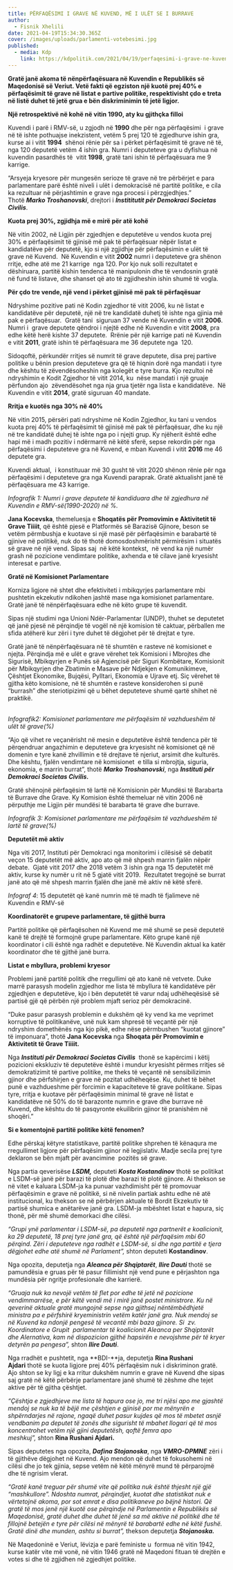 ```yaml
---
title: PËRFAQËSIMI I GRAVE NË KUVEND, MË I ULËT SE I BURRAVE
author:
  - Fisnik Xhelili
date: 2021-04-19T15:34:30.365Z
cover: /images/uploads/parlamenti-votebesimi.jpg
published:
  - media: Kdp
    link: https://kdpolitik.com/2021/04/19/perfaqesimi-i-grave-ne-kuvend-me-i-ulet-se-i-burrave/
---
```

**Gratë janë akoma të nënpërfaqësuara në Kuvendin e Republikës së Maqedonisë së Veriut. Vetë fakti që egziston një kuotë prej 40% e përfaqësimit të grave në listat e partive politike, respektivisht çdo e treta në listë duhet të jetë grua e bën diskriminimin të jetë ligjor.** 

**Një retrospektivë në kohë në vitin 1990, aty ku gjithçka filloi**

Kuvendi i parë i RMV-së, u zgjodh në **1990** dhe për nga përfaqësimi  i grave në të ishte pothuajse inekzistent, vetëm 5 prej 120 të zgjedhurve ishin gra, kurse ai i vitit **1994**  shënoi rënie për sa i përket përfaqësimit të grave në të, nga 120 deputetë vetëm 4 ishin gra. Numri i deputeteve gra u dyfishua në kuvendin pasardhës të  vitit **1998**, gratë tani ishin të përfaqësuara me 9 karrige.

“Arsyeja kryesore për mungesën serioze të grave në tre përbërjet e para parlamentare parë është niveli i ulët i demokracisë në partitë politike, e cila ka rezultuar në përjashtimin e grave nga procesi i përzgjedhjes.” Thotë ***Marko Troshanovski***, drejtori i ***Instititutit për Demokraci Societas Civilis***.

**Kuota prej 30%, zgjidhja më e mirë për atë kohë**

Në vitin 2002, në Ligjin për zgjedhjen e deputetëve u vendos kuota prej 30% e përfaqësimit të gjinisë më pak të përfaqësuar nëpër listat e kandidatëve për deputetë, kjo si një zgjidhje për përfaqësimin e ulët të grave në Kuvend.  Në Kuvendin e vitit **2002** numri i deputeteve gra shënon rritje, edhe atë me 21 karrige  nga 120. Por kjo nuk solli rezultatet e dëshiruara, partitë kishin tendenca të manipulonin dhe të vendosnin gratë në fund të listave, dhe shanset që ato të zgjidheshin ishin shumë të vogla.

**Për çdo tre vende, një vend i përket gjinisë më pak të përfaqësuar**

Ndryshime pozitive pati në Kodin zgjedhor të vitit 2006, ku në listat e kandidatëve për deputetë, një në tre kandidatë duhetj të ishte nga gjinia më pak e përfaqësuar.  Gratë tani  siguruan 37 vende në Kuvendin e vitit **2006**. Numri i  grave deputete qëndroi i njejtë edhe në Kuvendin e vitit **2008**, pra edhe këtë herë kishte 37 deputete.  Rrënie për një karrige pati në Kuvendin e vitit **2011**, gratë ishin të përfaqësuara me 36 deputete nga  120.

Sidoqoftë, përkundër rritjes së numrit të grave deputete, disa prej partive politike u bënin presion deputeteve gra që të hiqnin dorë nga mandati i tyre dhe kështu të zëvendësoheshin nga kolegët e tyre burra. Kjo rezultoi në ndryshimin e Kodit Zgjedhor të vitit 2014, ku  nëse mandati i një gruaje përfundon ajo  zëvendësohet nga nja grua tjetër nga lista e kandidatëve.  Në Kuvendin e vitit **2014**, gratë siguruan 40 mandate.

**Rritja e kuotës nga 30% në 40%**

Në vitin 2015, përsëri pati ndryshime në Kodin Zgjedhor, ku tani u vendos kuota prej 40% të përfaqësimit të gjinisë më pak të përfaqësuar, dhe ku një në tre kandidatë duhej të ishte nga po i njejti grup. Ky njëherit është edhe hapi më i madh pozitiv i ndërmarrë në këtë sferë, sepse rekordin për nga përfaqësimi i deputeteve gra në Kuvend, e mban Kuvendi i vitit **2016** me 46 deputete gra.

Kuvendi aktual,  i konstituuar më 30 gusht të vitit 2020 shënon rënie për nga përfaqësimi i deputeteve gra nga Kuvendi paraprak. Gratë aktualisht janë të përfaqësuara me 43 karrige.

*Infografik 1: Numri i grave deputete të kandiduara dhe të zgjedhura në Kuvendin e RMV-së(1990-2020) në %.*

**Jana Kocevska**, themeluesja e **Shoqatës për Promovimin e Aktivitetit të Grave Tiiiit**, që është pjesë e Platformës së Barazisë Gjinore, beson se vetëm përmbushja e kuotave si një masë për përfaqësimin e barabartë të gjinive në politikë, nuk do të thotë domosdoshmërisht përmirësim i situatës së grave në një vend. Sipas saj  në këtë kontekst,  në vend ka një numër grash në pozicione vendimtare politike, axhenda e të cilave janë kryesisht interesat e partive.

**Gratë në Komisionet Parlamentare**

Korniza ligjore në shtet dhe efektiviteti i mbikqyrjes parlamentare mbi pushtetin ekzekutiv ndikohen jashtë mase nga komisionet parlamentare. Gratë janë të nënpërfaqësuara edhe në këto grupe të kuvendit.

Sipas një studimi nga Unioni Ndër-Parlamentar (UNDP), thuhet se deputetet që janë pjesë në përqindje të vogël në një komision të caktuar, përballen me sfida atëherë kur zëri i tyre duhet të dëgjohet për të drejtat e tyre.

Gratë janë të nënpërfaqësuara në të shumtën e rasteve në komisionet e njejta. Përqindja më e ulët e grave vërehet tek Komisioni i Mbrojtes dhe Sigurisë, Mbikqyrjen e Punës së Agjencisë për Siguri Kombëtare, Komisionit për Mbikqyrjen dhe Zbatimin e Masave për Ndjekjen e Komunikimeve, Çështjet Ekonomike, Bujqësi, Pylltari, Ekonomia e Ujrave etj. Siç vërehet të gjitha këto komisione, në të shumtën e rasteve konsiderohen si punë “burrash” dhe steriotipizimi që u bëhet deputeteve shumë qartë shihet në praktikë.

*\
Infografik2: Komisionet parlamentare me përfaqësim të vazhdueshëm të ulët të grave(%)*

“Ajo që vihet re veçanërisht në mesin e deputetëve është tendenca për të përqendruar angazhimin e deputeteve gra kryesisht në komisionet që në domenin e tyre kanë zhvillimin e të drejtave të njeriut, arsimit dhe kulturës. Dhe kështu, fjalën vendimtare në komisionet  e tilla si mbrojtja, siguria, ekonomia, e marrin burrat”, thotë ***Marko Troshanovski***, nga ***Instituti për Demokraci Societas Civilis.***

Gratë shënojnë përfaqësim të lartë në Komisionin për Mundësi të Barabarta të Burrave dhe Grave. Ky Komision është themeluar në vitin 2006 në përputhje me Ligjin për mundësi të barabarta të grave dhe burrave.

*Infografik 3: Komisionet parlamentare me përfaqësim të vazhdueshëm të lartë të grave(%)*

**Deputetët më aktiv**

Nga viti 2017, Instituti për Demokraci nga monitorimi i cilësisë së debatit veçon 15 deputetët më aktiv, apo ato që më shpesh marrin fjalën nëpër debate.  Gjatë vitit 2017 dhe 2018 vetëm 3 ishin gra nga 15 deputetët më aktiv, kurse ky numër u rit në 5 gjatë vitit 2019.  Rezultatet tregojnë se burrat janë ato që më shpesh marrin fjalën dhe janë më aktiv në këtë sferë.

*Infograf 4*: 15 deputetët që kanë numrin më të madh të fjalimeve në Kuvendin e RMV-së



**Koordinatorët e grupeve parlamentare, të gjithë burra**

Partitë politike që përfaqësohen në Kuvend me më shumë se pesë deputetë kanë të drejtë të formojnë grupe parlamentare. Këto grupe kanë një koordinator i cili është nga radhët e deputetëve. Në Kuvendin aktual ka katër koordinator dhe të gjithë janë burra.

**Listat e mbyllura, problemi kryesor**

Problemi janë partitë politik dhe rregullimi që ato kanë në vetvete. Duke marrë parasysh modelin zgjedhor me lista të mbyllura të kandidatëve për zgjedhjen e deputetëve, kjo i bën deputetët të varur ndaj udhëheqësisë së partisë gjë që përbën një problem mjaft serioz për demokracinë.

“Duke pasur parasysh problemin e dukshëm që ky vend ka me veprimet korruptive të politikanëve, unë nuk kam shpresë të veçantë për një ndryshim domethënës nga kjo pikë, edhe nëse përmbushen “kuotat gjinore” të imponuara”, thotë **Jana Kocevska** nga **Shoqata për Promovimin e Aktivitetit të Grave Tiiiit.**

Nga ***Instituti për Demokraci Societas Civilis***  thonë se kapërcimi i këtij pozicioni ekskluziv të deputetëve është i mundur kryesisht përmes rritjes së demokratizimit të partive politike, me theks të veçantë në sensibilizimin gjinor dhe përfshirjen e grave në pozitat udhëheqëse. Ku, duhet të bëhet punë e vazhdueshme për forcimin e kapaciteteve të grave politikane. Sipas tyre, rritja e kuotave për përfaqësimin minimal të grave në listat e kandidatëve në 50% do të barazonte numrin e grave dhe burrave në Kuvend, dhe kështu do të pasqyronte ekuilibrin gjinor të pranishëm në shoqëri.”

**Si e komentojnë partitë politike këtë fenomen?**

Edhe përskaj këtyre statistikave, partitë politike shprehen të kënaqura me rregullimet ligjore për përfaqësim gjinor në legjislativ. Madje secila prej tyre deklaron se bën mjaft për avancimine  pozitës së grave.

Nga partia qeverisëse ***LSDM,*** deputeti ***Kosta Kostandinov*** thotë se politikat e LSDM-së janë për barazi të plotë dhe barazi të plotë gjinore. Ai thekson se në vitet e kaluara LSDM-ja ka punuar vazhdimisht për të promovuar përfaqësimin e grave në politikë, si në nivelin partiak ashtu edhe në atë institucional, ku thekson se në përbërjen aktuale të Bordit Ekzekutiv të partisë shumica e anëtarëve janë gra. LSDM-ja mbështet listat e hapura, siç thonë, për më shumë demorkaci dhe cilësi.

*“Grupi ynë parlamentar i LSDM-së, pa deputetë nga partnerët e koalicionit, ka 29 deputetë, 18 prej tyre janë gra, që është një përfaqësim mbi 60 përqind. Zëri i deputetеve nga radhët e LSDM-së, si dhe nga partitë e tjera dëgjohet edhe atë shumë në Parlament”,* shton deputeti **Kostandinov**.

Nga opozita, deputetja nga ***Aleanca për Shqiptarët***, ***Ilire Dauti*** thotë se pamundësia e gruas për të pasur fillimisht një vend pune e përjashton nga mundësia për ngritje profesionale dhe karrierë.

*“Gruaja nuk ka nevojë vetëm të flet por edhe të jetë në pozicione vendimmarrëse, e për këtë vendi më i mirë janë postet ministrore. Ku në qeverinë aktuale gratë mungojnë sepse nga gjithsej nëntëmbëdhjetë ministra pa e përfshirë kryeministrin vetëm katër janë gra. Nuk mendoj se në Kuvend ka ndonjë pengesë të vecantë mbi baza gjinore. Si  zv. Koordinatore e Grupit  parlamentar të koalicionit Aleanca per Shqiptarët dhe Alernativa, kam në dispozicion gjithë hapsirën e nevojshme për të kryer detyrën pa pengesa”,* shton ***Ilire Dauti***.

Nga rradhët e pushtetit, nga **BDI-**ja, deputetja **Rina Rushani Ajdari** thotë se kuota ligjore prej 40% përfaqësim nuk i diskriminon gratë. Ajo shton se ky ligj e ka rritur dukshëm numrin e grave në Kuvend dhe sipas saj gratë në këtë përbërje parlamentare janë shumë të zëshme dhe tejet aktive për të gjitha çështjet.

*“Çështja e zgjedhjeve me lista të hapura ose jo, me tri njësi apo me gjashtë mendoj se nuk ka të bëjë me çështjen e gjinisë por me mënyrën e shpërndarjes në rajone, ngaqë duhet pasur kujdes që mos të mbetet asnjë vendbanim pa deputet të zonës dhe sigurisht të mbahet llogari që të mos koncentrohet vetëm një gjini deputetësh, qoftë femra apo meshkuj”,* shton **Rina Rushani Ajdari.**

Sipas deputetes nga opozita, ***Dafina Stojanoska***, nga ***VMRO-DPMNE*** zëri i të gjithëve dëgjohet në Kuvend. Ajo mendon që duhet të fokusohemi në cilësi dhe jo tek gjinia, sepse vetëm në këtë mënyrë mund të përparojmë dhe të ngrisim vlerat.

*“Gratë kanë treguar për shumë vite që politika nuk është thjesht një gjë “mashkullore”. Ndoshta numrat, përqindjet, kuotat dhe statistikat nuk e vërtetojnë akoma, por sot emrat e disa politikaneve po bëjnë histori. Që gratë të mos jenë një kuotë ose përqindje në Parlamentin e Republikës së Maqedonisë, gratë duhet dhe duhet të jenë sa më aktive në politikë dhe të fillojnë betejën e tyre për cilësi në mënyrë të barabartë edhe në këtë fushë. Gratë* *dinë dhe munden, ashtu si burrat”,* thekson deputetja ***Stojanoska.***

Në Maqedoninë e Veriut, lëvizja e parë feministe u  formua në vitin 1942, kurse katër vite më vonë, në vitin 1946 gratë në Maqedoni fituan të drejtën e votes si dhe të zgjidhen në zgjedhjet politike.